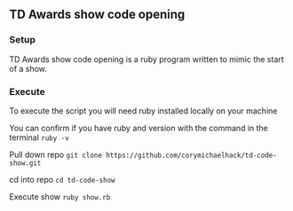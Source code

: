## TD Awards show code opening

### Setup
  TD Awards show code opening is a ruby program written to mimic the start of a show.


### Execute
  To execute the script you will need ruby installed locally on your machine

  You can confirm if you have ruby and version with the command in the terminal
  `ruby -v` 

  Pull down repo
  `git clone https://github.com/corymichaelhack/td-code-show.git`

  cd into repo
  `cd td-code-show`

  Execute show
  `ruby show.rb`

